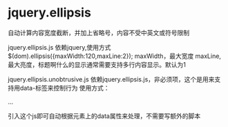 jquery.ellipsis
===============

自动计算内容宽度截断，并加上省略号，内容不受中英文或符号限制

jquery.ellipsis.js 
依赖jquery,使用方式
$(dom).ellipsis({maxWidth:120,maxLine:2});
maxWidth，最大宽度
maxLine,最大亮度，标题啊什么的显示通常需要支持多行内容显示。默认为1

jquery.ellipsis.unobtrusive.js
依赖jquery.ellipsis.js，非必须项，这个是用来支持用data-标签来控制行为
使用方式：
<p data-ellipsis="true" data-ellipsis-max-width="200" data-ellipsis-max-line="2">
   ...
</p>
引入这个js即可自动根据元素上的data属性来处理，不需要写额外的脚本

